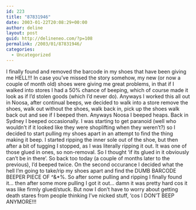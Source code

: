 ```yaml
---
id: 223
title: "87831946"
date: 2003-01-22T20:08:29+00:00
author: deline
layout: post
guid: http://delineneo.com/?p=108
permalink: /2003/01/87831946/
categories:
  - Uncategorized
---
```

I finally found and removed the barcode in my shoes that have been giving me HELL!!! In case you&#8217;ve missed the story somehow, my new (or now a couple of month old) shoes were giving me great problems, in that if I walked into stores I had a 50% chance of beeping, which of course made it look as if I&#8217;d stolen goods (which I&#8217;d never do). Anyways I worked this all out in Noosa, after continual beeps, we decided to walk into a store remove the shoes, walk out without the shoes, walk back in, pick up the shoes walk back out and see if I beeped then. Anyways Noosa I beeped heaps. Back in Sydney I beeped occasionally. I was starting to get paranoid (well who wouldn&#8217;t if it looked like they were shoplifting when they weren&#8217;t?) so I decided to start pulling my shoes apart in an attempt to find the thing making it beep. I started ripping the inner sole out of the shoe, but then after a bit of tugging I stopped, as I was literally ripping it out. It was one of those glued in ones, so non-removal. So I thought &#8216;if its glued in it obviously can&#8217;t be in there&#8217;. So back too today (a couple of months later to the previous), I&#8217;d beeped twice. On the second occurance I decided what the hell I&#8217;m going to take/rip my shoes apart and find the DUMB BARCODE BEEPER PIECE OF ^&*%. So after some pulling and ripping I finally found it&#8230; then after some more pulling I got it out&#8230; damn it was pretty hard cos it was like firmly glued/stuck. But now I don&#8217;t have to worry about getting death stares from people thinking I&#8217;ve nicked stuff, &#8216;cos I DON&#8217;T BEEP ANYMORE!!!
